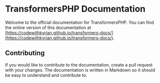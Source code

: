 # TransformersPHP Documentation

Welcome to the official documentation for TransformersPHP. You can find the online version of this documentation
at [https://codewithkyrian.github.io/transformers-docs/](https://codewithkyrian.github.io/transformers-docs/).

## Contributing

If you would like to contribute to the documentation, create a pull request with your changes. The documentation is
written in Markdown so it should be easy to understand and contribute to.
